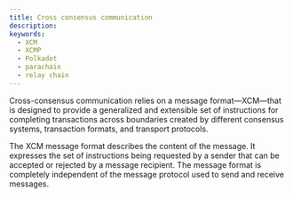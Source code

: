 ```yaml
---
title: Cross consensus communication
description:
keywords:
  - XCM
  - XCMP
  - Polkadot
  - parachain
  - relay chain
---
```


Cross-consensus communication relies on a message format—XCM—that is designed to provide a generalized and extensible set of instructions for completing transactions across boundaries created by different consensus systems, transaction formats, and transport protocols.

The XCM message format describes the content of the message.
It expresses the set of instructions being requested by a sender that can be accepted or rejected by a message recipient. 
The message format is completely independent of the message protocol used to send and receive messages. 
